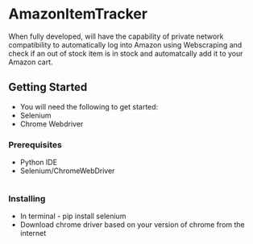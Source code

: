 # AmazonItemTracker
When fully developed, will have the capability of private network compatibility to automatically log into Amazon using Webscraping and check if an out of stock item is in stock and automatcally add it to your Amazon cart.
## Getting Started

* You will need the following to get started:
* Selenium
* Chrome Webdriver

### Prerequisites

* Python IDE
* Selenium/ChromeWebDriver

```

```

### Installing

* In terminal - pip install selenium
* Download chrome driver based on your version of chrome from the internet

```
